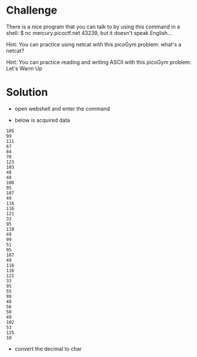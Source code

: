 # Challenge

There is a nice program that you can talk to by using this command in a shell: $ nc mercury.picoctf.net 43239, but it doesn't speak English...

Hint: You can practice using netcat with this picoGym problem: what's a netcat?

Hint: You can practice reading and writing ASCII with this picoGym problem: Let's Warm Up

# Solution

- open webshell and enter the command

- below is acquired data

```112 
105 
99 
111 
67 
84 
70 
123 
103 
48 
48 
100 
95 
107 
49 
116 
116 
121 
33 
95 
110 
49 
99 
51 
95 
107 
49 
116 
116 
121 
33 
95 
55 
99 
48 
56 
50 
49 
102 
53 
125 
10 
```

- convert the decimal to char

